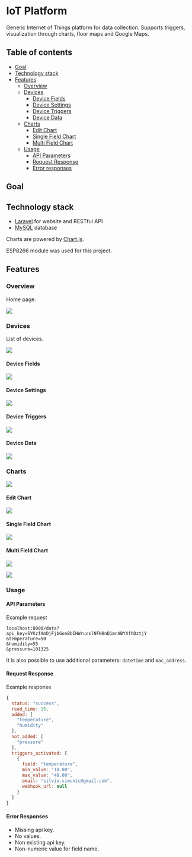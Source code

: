 # IoT Platform
Generic Internet of Things platform for data collection. Supports triggers, visualization through charts, floor maps and Google Maps.

## Table of contents
  * [Goal](#goal)
  * [Technology stack](#technology-stack)
  * [Features](#features)
    * [Overview](#overview)
    * [Devices](#devices)
      * [Device Fields](#device-fields)
      * [Device Settings](#device-settings)
      * [Device Triggers](#device-triggers)
      * [Device Data](#device-data)
    * [Charts](#charts)
      * [Edit Chart](#edit-chart)
      * [Single Field Chart](#single-field-chart)
      * [Multi Field Chart](#multi-field-chart)
    * [Usage](#usage)
      * [API Parameters](#api-parameters)
      * [Request Response](#request-response)
      * [Error responses](#error-responses)

## Goal



## Technology stack
* [Laravel](https://laravel.com/) for website and RESTful API
* [MySQL](https://www.mysql.com/) database

Charts are powered by [Chart.js](https://www.chartjs.org/).

ESP8266 module was used for this project.

## Features
### Overview
Home page.

![](https://i.imgur.com/sloUzzm.png)

### Devices
List of devices.

![](https://i.imgur.com/42kp36Q.png)

#### Device Fields

![](https://i.imgur.com/kcmkEtj.png)

#### Device Settings

![](https://i.imgur.com/ngkBfat.png)

#### Device Triggers

![](https://i.imgur.com/dUu61Xu.png)

#### Device Data

![](https://i.imgur.com/W7b9UoX.png)

### Charts

![](https://i.imgur.com/r5H3Jc6.png)

#### Edit Chart

![](https://i.imgur.com/6TU440A.png)

#### Single Field Chart

![](https://i.imgur.com/H2v6tgu.png)

#### Multi Field Chart 

![](https://i.imgur.com/mYVk2Vy.png)

![](https://i.imgur.com/DqyNdd3.png)

### Usage

#### API Parameters

Example request

```
localhost:8000/data?api_key=SYKzfAmDjFjbGonBbIHWrucslNFN8nD1mnABYXfhDztjY
&temperature=50
&humidity=55
&pressure=101325
```

It is also possible to use additional parameters: `datetime` and `mac_address`.

#### Request Response

Example response
```js
{
  status: "success",
  read_time: 15,
  added: [
    "temperature",
    "humidity"
  ],
  not_added: [
    "pressure"
  ],
  triggers_activated: [
    {
      field: "temperature",
      min_value: "10.00",
      max_value: "40.00",
      email: "silvio.simunic@gmail.com",
      webhook_url: null
    }
  ]
}
```

#### Error Responses

* Missing api key.
* No values.
* Non existing api key.
* Non-numeric value for field name.
